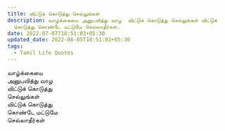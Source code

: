 ```yaml
---
title: விட்டுக் கொடுத்து செல்லுங்கள்
description: வாழ்க்கையை அனுபவித்து வாழ  விட்டுக் கொடுத்து செல்லுங்கள் விட்டுக்
  கொடுத்து கொண்டே மட்டுமே செல்லாதீர்கள்.
date: 2022-07-07T18:51:03+05:30
updated_date: 2022-08-05T18:51:03+05:30
tags:
  - Tamil Life Quotes
---
```


வாழ்க்கையை  
அனுபவித்து வாழ  
விட்டுக் கொடுத்து  
செல்லுங்கள்  
விட்டுக் கொடுத்து  
கொண்டே மட்டுமே  
செல்லாதீர்கள்

